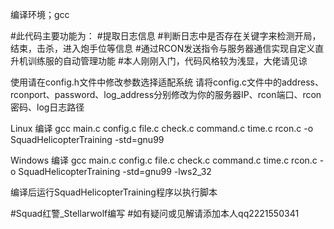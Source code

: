 编译环境；gcc

#此代码主要功能为：
#提取日志信息
#判断日志中是否存在关键字来检测开局，结束，击杀，进入炮手位等信息
#通过RCON发送指令与服务器通信实现自定义直升机训练服的自动管理功能
#本人刚刚入门，代码风格较为浅显，大佬请见谅

使用请在config.h文件中修改参数选择适配系统
请将config.c文件中的address、rconport、password、log_address分别修改为你的服务器IP、rcon端口、rcon密码、log日志路径
 
Linux    编译
gcc main.c config.c file.c check.c command.c time.c rcon.c -o SquadHelicopterTraining -std=gnu99

Windows  编译
gcc main.c config.c file.c check.c command.c time.c rcon.c -o SquadHelicopterTraining -std=gnu99 -lws2_32

编译后运行SquadHelicopterTraining程序以执行脚本

#Squad红警_Stellarwolf编写
#如有疑问或见解请添加本人qq2221550341
